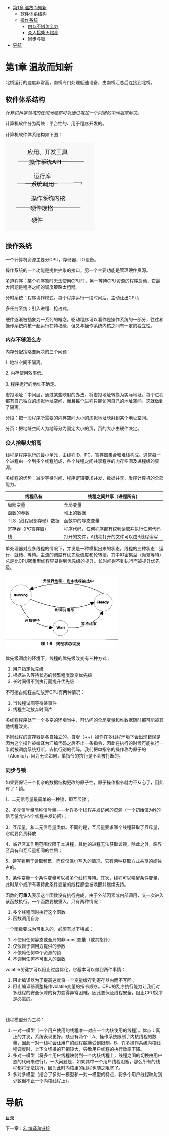 - [第1章 温故而知新](#%E7%AC%AC1%E7%AB%A0%C2%A0%E6%B8%A9%E6%95%85%E8%80%8C%E7%9F%A5%E6%96%B0)
  - [软件体系结构](#%E8%BD%AF%E4%BB%B6%E4%BD%93%E7%B3%BB%E7%BB%93%E6%9E%84)
  - [操作系统](#%E6%93%8D%E4%BD%9C%E7%B3%BB%E7%BB%9F)
    - [内存不够怎么办](#%E5%86%85%E5%AD%98%E4%B8%8D%E5%A4%9F%E6%80%8E%E4%B9%88%E5%8A%9E)
    - [众人拾柴火焰高](#%E4%BC%97%E4%BA%BA%E6%8B%BE%E6%9F%B4%E7%81%AB%E7%84%B0%E9%AB%98)
    - [同步与锁](#%E5%90%8C%E6%AD%A5%E4%B8%8E%E9%94%81)
- [导航](#%E5%AF%BC%E8%88%AA)


# 第1章 温故而知新

北桥运行的速度非常高，南桥专门处理低速设备，由南桥汇总后连接到北桥。

## 软件体系结构

*计算机科学领域的任何问题都可以通过增加一个间接的中间层来解决*。

计算机软件分为两块：平台性的、用于程序开发的。

计算机软件体系结构如下图：

![img](img/chap1/img0.png)

## 操作系统

一个计算机资源主要分CPU，存储器，IO设备。

操作系统的一个功能是提供抽象的接口，另一个主要功能是管理硬件资源。

多道程序：某个程序暂时无法使用CPU时，另一等待CPU资源的程序启动，它最大问题是程序之间的调度策略太粗糙。

分时系统：程序协作模式。每个程序运行一段时间后，主动让出CPU。

多任务系统：引入进程、抢占式。

硬件逐渐被抽象为一系列的概念。驱动程序可以看作是操作系统的一部分，往往和操作系统内核一起运行在特权级，但又与操作系统内核之间有一定的独立性。

### 内存不够怎么办

内存分配策略要解决的三个问题：

1. 地址空间不隔离。

2. 内存使用效率低。

3. 程序运行的地址不确定。

虚拟地址：中间层，通过某些映射的办法，将虚拟地址转换为实际地址。每个进程都有自己独立的虚拟地址空间，而且每个进程只能访问自己的地址空间，这就做到了隔离。

分段：把一段程序所需要的内存空间大小的虚拟地址映射到某个地址空间。

分页：把地址空间人为地等分为固定大小的页，页的大小由硬件决定。

### 众人拾柴火焰高

线程是程序执行的最小单元，由线程ID、PC、寄存器集合和堆栈构成。通常每一个进程由一个到多个线程组成，各个线程之间共享程序的内存空间及进程级的资源。

多线程的优势：减少等待时间、程序逻辑要求并发、数据共享、发挥计算机的全部能力。

| 线程私有          | 线程之间共享（进程所有)           |
| ------------- | ---------------------- |
| 局部变量          | 全局变量                   |
| 函数的参数         | 堆上的数据                  |
| TLS（线程局部存储）数据 | 函数中的静态变量               |
| 寄存器（PC寄存器）    | 程序代码，任何程序都有权利读取并执行任何代码 |
| 栈             | 打开的文件，A线程打开的文件可以由B线程读写 |

单处理器对应多线程的情况下，并发是一种模拟出来的状态。线程的三种状态：运行、就绪、等待。主流的调度有优先级调度和轮转法。其中IO密集型（频繁等待）总是比CPU密集型线程容易得到优先级的提升。长时间得不到执行而被提升优先级。

![img](img/chap1/img1.png)

优先级调度的环境下，线程的优先级改变有三种方式：

1. 用户指定优先级
2. 根据进入等待状态的频繁程度改变优先级
3. 长时间得不到执行而提升优先级

不可抢占线程主动放弃CPU有两种情况：

1. 当线程试图等待某事件
2. 线程主动放弃时间片

多线程程序处于一个多变的环境当中，可访问的全局变量和堆数据随时都可能被其他线程改变。

不同线程的寄存器是各自独立的。自增（++）操作在多线程环境下会出现错误是因为这个操作被编译为汇编代码之后不止一条指令，因此在执行的时候可能执行一半就被调度系统打断，去执行别的代码。我们把单指令的操作称为原子的（Atomic），因为无论如何，单指令的执行是不会被打断的。

### 同步与锁

如果要保证一个复杂的数据结构更改的原子性，原子操作指令就力不从心了，因此有了：锁。

1、二元信号量最简单的一种锁，即互斥锁；

2、多元信号量简称信号量——允许多个线程并发访问的资源（一个初始值为N的信号量允许N个线程并发访问）；

3、互斥量，和二元信号量类似。不同的是，互斥量要求哪个线程获取了互斥量，它就要负责释放

4、临界区其作用范围仅限于本进程，其他的进程无法获取该锁，除此之外，临界区具有和互斥量相同的性质；

5、读写锁用于读取频繁，而仅仅偶尔写入的情况，它有两种获取方式共享的或独占的。

6、条件变量一个条件变量可以被多个线程等待。其次，线程可以唤醒条件变量，此时某个或所有等待此条件变量的线程都会被唤醒并继续支持。

函数的**可重入**表示这个函数没有执行完成，由于外部因素或内部调用，又一次进入该函数执行。一个函数要被重入，只有两种情况：

1. 多个线程同时执行这个函数
2. 函数调用自身

一个函数要成为可重入的，必须有以下特点：

1. 不使用任何静态或全局的非const变量（或其指针）
2. 仅依赖于调用方提供的参数
3. 不依赖任何单个资源的锁
4. 不调用任何不可重入的函数

volatile关键字可以阻止过度优化，它基本可以做到两件事情：

1. 阻止编译器为了提高速度将一个变量缓存到寄存器内而不写回； 
2. 阻止编译器调整操作volatile变量的指令顺序。CPU的乱序执行能力让我们对多线程的安全保障的努力变得异常困难。因此要保证线程安全，阻止CPU换序是必需的。

 

线程模型分为三种：

1. 一对一模型（一个用户使用的线程唯一对应一个内核使用的线程）。优点：真正的并发，系统表现更好。缺点有两个：A、操作系统限制了内核线程的数量，因此一对一线程会让用户的线程数量受到限制。B、许多操作系统内核线程调度时，上下文切换的开销较大，导致用户线程的执行效率下降。
2. 多对一模型（将多个用户线程映射到一个内核线程上，线程之间的切换由用户态的代码来进行），一大问题是，如果其中一个用户线程阻塞，那么所有的线程都将无法执行，因为此时内核里的线程也随之阻塞了。
3. 多对多模型（结合了多对一模型和一对一模型的特点，将多个用户线程映射到少数但不止一个内核线程上）。

# 导航

[目录](README.md)

下一章：[2. 编译和链接](ch2.md)
